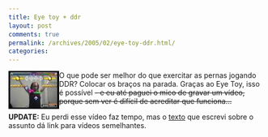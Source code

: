 ```yaml
---
title: Eye toy + ddr
layout: post
comments: true
permalink: /archives/2005/02/eye-toy-ddr.html/
categories:
---
```

<img src="/img/blig/eyetoy_ddr.jpg" border=0 align="left" alt="Eu jogando DDR com o Eye Toy">O que pode ser melhor do que exercitar as pernas jogando DDR? Colocar os braços na parada. Graças ao Eye Toy, isso é possível <strike>- e eu até paguei o mico de gravar um vídeo, porque sem ver é difícil de acreditar que funciona&#8230;</strike>

**UPDATE:** Eu perdi esse vídeo faz tempo, mas o <a href="eyetoy.html">texto</a> que escrevi sobre o assunto dá link para vídeos semelhantes.
